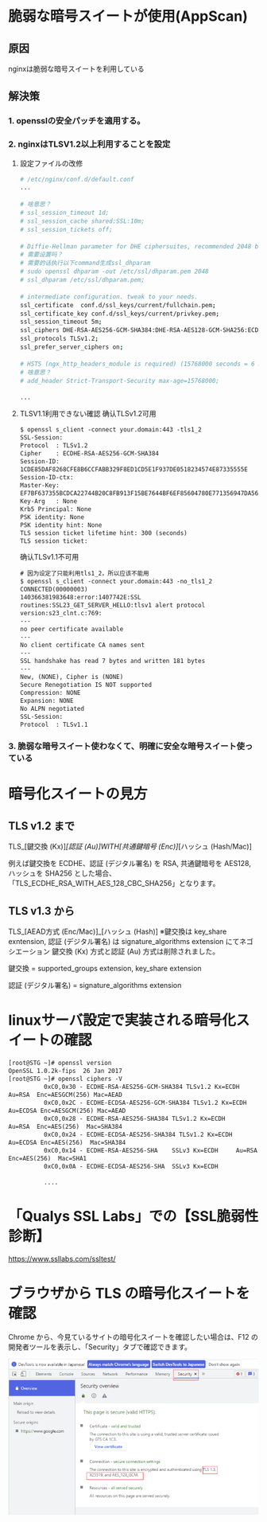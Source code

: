 # 脆弱な暗号スイートが使用(AppScan)

## 原因
nginxは脆弱な暗号スイートを利用している

## 解決策
### 1. opensslの安全パッチを適用する。
    


### 2. nginxはTLSV1.2以上利用することを設定
   
1. 設定ファイルの改修
    ```sh
    # /etc/nginx/conf.d/default.conf
    ...

    # 啥意思？
    # ssl_session_timeout 1d;
    # ssl_session_cache shared:SSL:10m;
    # ssl_session_tickets off;

    # Diffie-Hellman parameter for DHE ciphersuites, recommended 2048 bits
    # 需要设置吗？
    # 需要的话执行以下command生成ssl_dhparam
    # sudo openssl dhparam -out /etc/ssl/dhparam.pem 2048
    # ssl_dhparam /etc/ssl/dhparam.pem;

    # intermediate configuration. tweak to your needs.
    ssl_certificate  conf.d/ssl_keys/current/fullchain.pem;
    ssl_certificate_key conf.d/ssl_keys/current/privkey.pem;
    ssl_session_timeout 5m;
    ssl_ciphers DHE-RSA-AES256-GCM-SHA384:DHE-RSA-AES128-GCM-SHA256:ECDHE-ECDSA-AES256-GCM-SHA384:ECDHE-RSA-AES256-GCM-SHA384:ECDHE-ECDSA-AES128-GCM-SHA256:ECDHE-RSA-AES128-GCM-SHA256;
    ssl_protocols TLSv1.2;
    ssl_prefer_server_ciphers on;

    # HSTS (ngx_http_headers_module is required) (15768000 seconds = 6 months)
    # 啥意思？
    # add_header Strict-Transport-Security max-age=15768000;

    ... 
    ```
2. TLSV1.1利用できない確認
    确认TLSv1.2可用

    ```
    $ openssl s_client -connect your.domain:443 -tls1_2
    SSL-Session:
    Protocol  : TLSv1.2
    Cipher    : ECDHE-RSA-AES256-GCM-SHA384
    Session-ID: 1CDE85DAF8268CFE8B6CCFABB329F8ED1CD5E1F937DE0518234574E87335555E
    Session-ID-ctx:
    Master-Key: EF7BF637355BCDCA22744B20C8FB913F15BE7644BF6EF85604780E771356947DA566AEDB14D52D3D0F88131E66FB58C1
    Key-Arg   : None
    Krb5 Principal: None
    PSK identity: None
    PSK identity hint: None
    TLS session ticket lifetime hint: 300 (seconds)
    TLS session ticket:
    ```

    确认TLSv1.1不可用
    ```
    # 因为设定了只能利用tls1_2，所以应该不能用
    $ openssl s_client -connect your.domain:443 -no_tls1_2  
    CONNECTED(00000003)
    140366381983648:error:1407742E:SSL routines:SSL23_GET_SERVER_HELLO:tlsv1 alert protocol version:s23_clnt.c:769:
    ---
    no peer certificate available
    ---
    No client certificate CA names sent
    ---
    SSL handshake has read 7 bytes and written 181 bytes
    ---
    New, (NONE), Cipher is (NONE)
    Secure Renegotiation IS NOT supported
    Compression: NONE
    Expansion: NONE
    No ALPN negotiated
    SSL-Session:
    Protocol  : TLSv1.1  
    ```

### 3. 脆弱な暗号スイート使わなくて、明確に安全な暗号スイート使っている

# 暗号化スイートの見方
## TLS v1.2 まで
TLS_[鍵交換 (Kx)]_[認証 (Au)]_WITH_[共通鍵暗号 (Enc)]_[ハッシュ (Hash/Mac)]

例えば鍵交換を ECDHE、認証 (デジタル署名) を RSA, 共通鍵暗号を AES128, ハッシュを SHA256 とした場合、「TLS_ECDHE_RSA_WITH_AES_128_CBC_SHA256」となります。

## TLS v1.3 から
TLS_[AEAD方式 (Enc/Mac)]_[ハッシュ (Hash)]
※鍵交換は key_share exntension, 認証 (デジタル署名) は signature_algorithms extension にてネゴシエーション
鍵交換 (Kx) 方式と認証 (Au) 方式は削除されました。

鍵交換 = supported_groups extension, key_share extension

認証 (デジタル署名) = signature_algorithms extension

# linuxサーバ設定で実装される暗号化スイートの確認

```
[root@STG ~]# openssl version
OpenSSL 1.0.2k-fips  26 Jan 2017
[root@STG ~]# openssl ciphers -V
          0xC0,0x30 - ECDHE-RSA-AES256-GCM-SHA384 TLSv1.2 Kx=ECDH     Au=RSA  Enc=AESGCM(256) Mac=AEAD
          0xC0,0x2C - ECDHE-ECDSA-AES256-GCM-SHA384 TLSv1.2 Kx=ECDH     Au=ECDSA Enc=AESGCM(256) Mac=AEAD
          0xC0,0x28 - ECDHE-RSA-AES256-SHA384 TLSv1.2 Kx=ECDH     Au=RSA  Enc=AES(256)  Mac=SHA384
          0xC0,0x24 - ECDHE-ECDSA-AES256-SHA384 TLSv1.2 Kx=ECDH     Au=ECDSA Enc=AES(256)  Mac=SHA384
          0xC0,0x14 - ECDHE-RSA-AES256-SHA    SSLv3 Kx=ECDH     Au=RSA  Enc=AES(256)  Mac=SHA1
          0xC0,0x0A - ECDHE-ECDSA-AES256-SHA  SSLv3 Kx=ECDH     

          ....
```

# 「Qualys SSL Labs」での【SSL脆弱性診断】
https://www.ssllabs.com/ssltest/

# ブラウザから TLS の暗号化スイートを確認
Chrome から、今見ているサイトの暗号化スイートを確認したい場合は、F12 の開発者ツールを表示し、「Security」タブで確認できます。

![](img\2021-11-10-19-42-25.png)